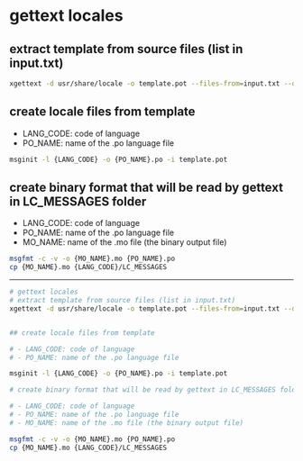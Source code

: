 # gettext locales

## extract template from source files (list in input.txt)

```bash
xgettext -d usr/share/locale -o template.pot --files-from=input.txt --directory="../../../src"
```

## create locale files from template

- LANG_CODE: code of language
- PO_NAME: name of the .po language file

```bash
msginit -l {LANG_CODE} -o {PO_NAME}.po -i template.pot
```

## create binary format that will be read by gettext in LC_MESSAGES folder

- LANG_CODE: code of language
- PO_NAME: name of the .po language file
- MO_NAME: name of the .mo file (the binary output file)

```bash
msgfmt -c -v -o {MO_NAME}.mo {PO_NAME}.po
cp {MO_NAME}.mo {LANG_CODE}/LC_MESSAGES
```

<hr>

```bash
# gettext locales
# extract template from source files (list in input.txt)
xgettext -d usr/share/locale -o template.pot --files-from=input.txt --directory="../../../src"


## create locale files from template

# - LANG_CODE: code of language
# - PO_NAME: name of the .po language file

msginit -l {LANG_CODE} -o {PO_NAME}.po -i template.pot

# create binary format that will be read by gettext in LC_MESSAGES folder

# - LANG_CODE: code of language
# - PO_NAME: name of the .po language file
# - MO_NAME: name of the .mo file (the binary output file)

msgfmt -c -v -o {MO_NAME}.mo {PO_NAME}.po
cp {MO_NAME}.mo {LANG_CODE}/LC_MESSAGES